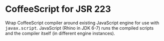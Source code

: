 CoffeeScript for JSR 223
=====================

Wrap CoffeeScript compiler around existing JavaScript engine for use with <tt>javax.script</tt>. JavaScript (Rhino in JDK 6-7) runs the compiled scripts and the compiler itself (in different engine instances).